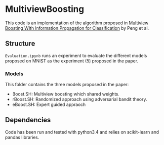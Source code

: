 # MultiviewBoosting
This code is an implementation of the algorithm proposed in [Multiview Boosting WIth Information Propagation for Classification](https://ieeexplore.ieee.org/document/7805338) by Peng et al.

## Structure
`Evaluation.ipynb` runs an experiment to evaluate the different models proposed on MNIST as the experiment (5) proposed in the paper.

### Models
This folder contains the three models proposed in the paper:
- Boost.SH: Multiview boosting which shared weights.
- rBoost.SH: Randomized approach using adversarial bandit theory.
- eBoost.SH: Expert guided appraoch

## Dependencies
Code has been run and tested with python3.4 and relies on scikit-learn and pandas libraries.